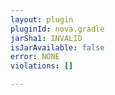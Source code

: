 ```yaml
---
layout: plugin
pluginId: nova.gradle
jarSha1: INVALID
isJarAvailable: false
error: NONE
violations: []

---
```

